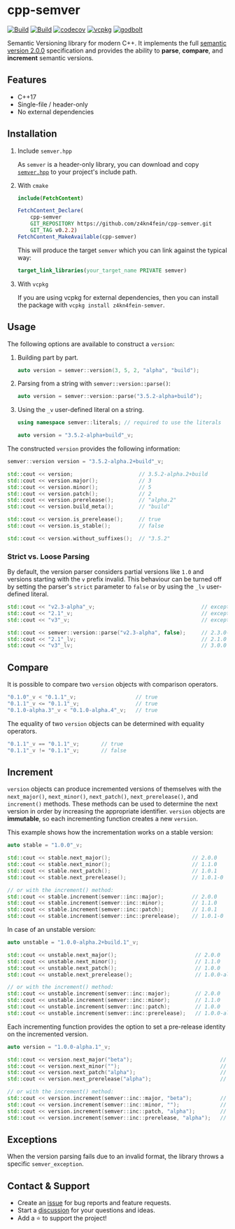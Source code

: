 # cpp-semver

[![Build](https://img.shields.io/github/workflow/status/z4kn4fein/cpp-semver/CPP%20Semver%20CI?logo=GitHub&label=windows%20%2F%20macos%20%2F%20linux)](https://github.com/z4kn4fein/cpp-semver/actions/workflows/ci.yml)
[![Build](https://img.shields.io/github/workflow/status/z4kn4fein/cpp-semver/CPP%20Semver%20Sanitize?logo=GitHub&label=sanitize)](https://github.com/z4kn4fein/cpp-semver/actions/workflows/sanitize.yml)
[![codecov](https://codecov.io/gh/z4kn4fein/cpp-semver/branch/main/graph/badge.svg?token=N3EF1SOX18)](https://codecov.io/gh/z4kn4fein/cpp-semver)
[![vcpkg](https://img.shields.io/badge/package-vcpkg-blue)](https://github.com/microsoft/vcpkg/tree/master/ports/z4kn4fein-semver)
[![godbolt](https://img.shields.io/badge/try-on_godbolt-blue)](https://godbolt.org/z/ad9YYdc91)

Semantic Versioning library for modern C++.
It implements the full [semantic version 2.0.0](https://semver.org/spec/v2.0.0.html) specification and
provides the ability to **parse**, **compare**, and **increment** semantic versions.

## Features
- C++17
- Single-file / header-only
- No external dependencies

## Installation
1. Include `semver.hpp`

   As `semver` is a header-only library, you can download and copy [`semver.hpp`](https://github.com/z4kn4fein/cpp-semver/blob/main/include/semver/semver.hpp) 
   to your project's include path.

2. With `cmake`

   ```cmake
   include(FetchContent)
   
   FetchContent_Declare(
       cpp-semver
       GIT_REPOSITORY https://github.com/z4kn4fein/cpp-semver.git
       GIT_TAG v0.2.2)
   FetchContent_MakeAvailable(cpp-semver)
   ```

   This will produce the target `semver` which you can link against the typical way:

   ```cmake
   target_link_libraries(your_target_name PRIVATE semver)
   ```
3. With `vcpkg`

   If you are using vcpkg for external dependencies, then you can install the package with `vcpkg install z4kn4fein-semver`.

## Usage
The following options are available to construct a `version`:
1. Building part by part.

   ```cpp
   auto version = semver::version(3, 5, 2, "alpha", "build");
   ```

2. Parsing from a string with `semver::version::parse()`:

   ```cpp
   auto version = semver::version::parse("3.5.2-alpha+build");
   ```

3. Using the `_v` user-defined literal on a string.

   ```cpp
   using namespace semver::literals; // required to use the literals
   
   auto version = "3.5.2-alpha+build"_v;
   ```

The constructed `version` provides the following information:
```cpp
semver::version version = "3.5.2-alpha.2+build"_v;

std::cout << version;                     // 3.5.2-alpha.2+build
std::cout << version.major();             // 3
std::cout << version.minor();             // 5
std::cout << version.patch();             // 2
std::cout << version.prerelease();        // "alpha.2"
std::cout << version.build_meta();        // "build"

std::cout << version.is_prerelease();     // true
std::cout << version.is_stable();         // false

std::cout << version.without_suffixes();  // "3.5.2"
```

### Strict vs. Loose Parsing
By default, the version parser considers partial versions like `1.0` and versions starting with the `v` prefix invalid.
This behaviour can be turned off by setting the parser's `strict` parameter to `false` or by using the `_lv` user-defined literal.
```cpp
std::cout << "v2.3-alpha"_v;                                  // exception
std::cout << "2.1"_v;                                         // exception
std::cout << "v3"_v;                                          // exception

std::cout << semver::version::parse("v2.3-alpha", false);     // 2.3.0-alpha
std::cout << "2.1"_lv;                                        // 2.1.0
std::cout << "v3"_lv;                                         // 3.0.0
```

## Compare

It is possible to compare two `version` objects with comparison operators.
```cpp
"0.1.0"_v < "0.1.1"_v;                   // true
"0.1.1"_v <= "0.1.1"_v;                  // true
"0.1.0-alpha.3"_v < "0.1.0-alpha.4"_v;   // true
```

The equality of two `version` objects can be determined with equality operators.
```cpp
"0.1.1"_v == "0.1.1"_v;       // true
"0.1.1"_v != "0.1.1"_v;       // false
```

## Increment
`version` objects can produce incremented versions of themselves with the `next_major()`,
`next_minor()`, `next_patch()`, `next_prerelease()`, and `increment()` methods.
These methods can be used to determine the next version in order by increasing the appropriate identifier.
`version` objects are **immutable**, so each incrementing function creates a new `version`.

This example shows how the incrementation works on a stable version:
```cpp
auto stable = "1.0.0"_v;

std::cout << stable.next_major();                          // 2.0.0
std::cout << stable.next_minor();                          // 1.1.0
std::cout << stable.next_patch();                          // 1.0.1
std::cout << stable.next_prerelease();                     // 1.0.1-0

// or with the increment() method:
std::cout << stable.increment(semver::inc::major);         // 2.0.0
std::cout << stable.increment(semver::inc::minor);         // 1.1.0
std::cout << stable.increment(semver::inc::patch);         // 1.0.1
std::cout << stable.increment(semver::inc::prerelease);    // 1.0.1-0
```

In case of an unstable version:
```cpp
auto unstable = "1.0.0-alpha.2+build.1"_v;

std::cout << unstable.next_major();                         // 2.0.0
std::cout << unstable.next_minor();                         // 1.1.0
std::cout << unstable.next_patch();                         // 1.0.0
std::cout << unstable.next_prerelease();                    // 1.0.0-alpha.3

// or with the increment() method:
std::cout << unstable.increment(semver::inc::major);        // 2.0.0
std::cout << unstable.increment(semver::inc::minor);        // 1.1.0
std::cout << unstable.increment(semver::inc::patch);        // 1.0.0
std::cout << unstable.increment(semver::inc::prerelease);   // 1.0.0-alpha.3
```

Each incrementing function provides the option to set a pre-release identity on the incremented version.
```cpp
auto version = "1.0.0-alpha.1"_v;

std::cout << version.next_major("beta");                            // 2.0.0-beta
std::cout << version.next_minor("");                                // 1.1.0
std::cout << version.next_patch("alpha");                           // 1.0.1-alpha
std::cout << version.next_prerelease("alpha");                      // 1.0.0-alpha.2

// or with the increment() method:
std::cout << version.increment(semver::inc::major, "beta");         // 2.0.0-beta
std::cout << version.increment(semver::inc::minor, "");             // 1.1.0
std::cout << version.increment(semver::inc::patch, "alpha");        // 1.0.1-alpha
std::cout << version.increment(semver::inc::prerelease, "alpha");   // 1.0.0-alpha.2
```

## Exceptions
When the version parsing fails due to an invalid format, the library throws a specific `semver_exception`.

## Contact & Support
- Create an [issue](https://github.com/z4kn4fein/cpp-semver/issues) for bug reports and feature requests.
- Start a [discussion](https://github.com/z4kn4fein/cpp-semver/discussions) for your questions and ideas.
- Add a ⭐️ to support the project!

